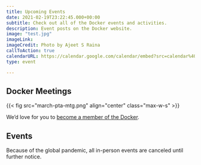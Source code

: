 ```yaml
---
title: Upcoming Events
date: 2021-02-19T23:22:45.000+00:00
subtitle: Check out all of the Docker events and activities.
description: Event posts on the Docker website.
image: "test.jpg"
imageLink: 
imageCredit: Photo by Ajeet S Raina
callToAction: true
calendarURL: https://calendar.google.com/calendar/embed?src=calendar%40islandviewpta.org&ctz=America%2FLos_Angeles
type: event

---
```

## Docker Meetings

{{< fig src="march-pta-mtg.png" align="center" class="max-w-s" >}}

We’d love for you to [become a member of the Docker](/membership/).

## Events

Because of the global pandemic, all in-person events are canceled until further notice.
